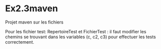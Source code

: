 Ex2.3maven
==========

Projet maven sur les fichiers

Pour les fichier test: RepertoireTest et FichierTest :
il faut modifier les chemins se trouvant dans les variables (c, c2, c3) pour effectuer les tests correctement. 
